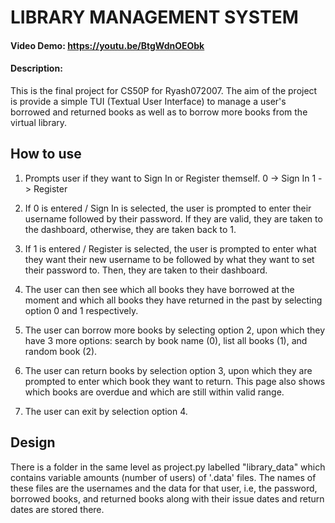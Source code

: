 # LIBRARY MANAGEMENT SYSTEM
#### Video Demo: https://youtu.be/BtgWdnOEObk
#### Description:

This is the final project for CS50P for Ryash072007.
The aim of the project is provide a simple TUI (Textual User Interface) to manage a user's borrowed and returned books as well as to borrow more books from the virtual library.

## How to use

 1. Prompts user if they want to Sign In or Register themself.
	 0 -> Sign In
	 1 -> Register
	 
2. If 0 is entered / Sign In is selected, the user is prompted to enter their username followed by their password. If they are valid, they are taken to the dashboard, otherwise, they are taken back to 1.
3. If 1 is entered / Register is selected, the user is prompted to enter what they want their new username to be followed by what they want to set their password to. Then, they are taken to their dashboard.

4. The user can then see which all books they have borrowed at the moment and which all books they have returned in the past by selecting option 0 and 1 respectively.

5. The user can borrow more books by selecting option 2, upon which they have 3 more options: search by book name (0), list all books (1), and random book (2).

6. The user can return books by selection option 3, upon which they are prompted to enter which book they want to return. This page also shows which books are overdue and which are still within valid range.

7. The user can exit by selection option 4.


## Design
There is a folder in the same level as project.py labelled "library_data" which contains variable amounts (number of users) of '.data' files. The names of these files are the usernames and the data for that user, i.e, the password, borrowed books, and returned books along with their issue dates and return dates are stored there. 
<!--stackedit_data:
eyJoaXN0b3J5IjpbLTEzNTM4ODg1NTcsLTkxMzE3ODY3NiwtNj
cxNTU3NDE2LC0xMzYzMDg5NjA1LC0xMzA0NzcxMzc4XX0=
-->